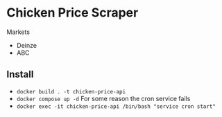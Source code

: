 # Chicken Price Scraper
Markets
* Deinze
* ABC

## Install
* `docker build . -t chicken-price-api`
* `docker compose up -d`
For some reason the cron service fails
* `docker exec -it chicken-price-api /bin/bash "service cron start"`